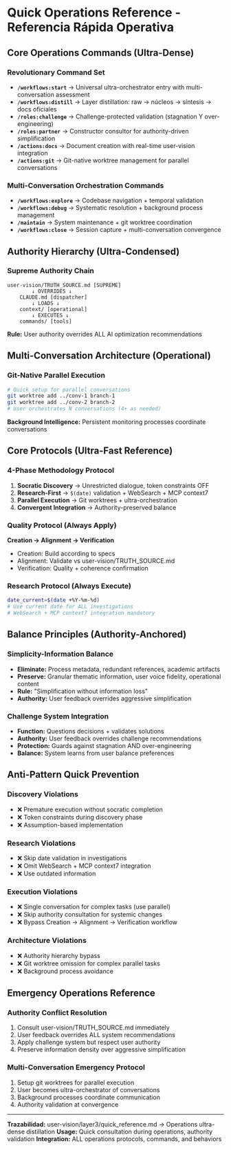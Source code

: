 # Quick Operations Reference - Referencia Rápida Operativa

## Core Operations Commands (Ultra-Dense)

### Revolutionary Command Set
- **`/workflows:start`** → Universal ultra-orchestrator entry with multi-conversation assessment  
- **`/workflows:distill`** → Layer distillation: raw → núcleos → síntesis → docs oficiales
- **`/roles:challenge`** → Challenge-protected validation (stagnation Y over-engineering)
- **`/roles:partner`** → Constructor consultor for authority-driven simplification
- **`/actions:docs`** → Document creation with real-time user-vision integration
- **`/actions:git`** → Git-native worktree management for parallel conversations

### Multi-Conversation Orchestration Commands
- **`/workflows:explore`** → Codebase navigation + temporal validation
- **`/workflows:debug`** → Systematic resolution + background process management
- **`/maintain`** → System maintenance + git worktree coordination
- **`/workflows:close`** → Session capture + multi-conversation convergence

## Authority Hierarchy (Ultra-Condensed)

### Supreme Authority Chain
```
user-vision/TRUTH_SOURCE.md [SUPREME]
        ↓ OVERRIDES ↓
    CLAUDE.md [dispatcher]
        ↓ LOADS ↓
    context/ [operational]
        ↓ EXECUTES ↓
    commands/ [tools]
```

**Rule:** User authority overrides ALL AI optimization recommendations

## Multi-Conversation Architecture (Operational)

### Git-Native Parallel Execution
```bash
# Quick setup for parallel conversations
git worktree add ../conv-1 branch-1
git worktree add ../conv-2 branch-2
# User orchestrates N conversations (4+ as needed)
```

**Background Intelligence:** Persistent monitoring processes coordinate conversations

## Core Protocols (Ultra-Fast Reference)

### 4-Phase Methodology Protocol
1. **Socratic Discovery** → Unrestricted dialogue, token constraints OFF
2. **Research-First** → `$(date)` validation + WebSearch + MCP context7
3. **Parallel Execution** → Git worktrees + ultra-orchestration
4. **Convergent Integration** → Authority-preserved balance

### Quality Protocol (Always Apply)
**Creation → Alignment → Verification**
- Creation: Build according to specs
- Alignment: Validate vs user-vision/TRUTH_SOURCE.md  
- Verification: Quality + coherence confirmation

### Research Protocol (Always Execute)
```bash
date_current=$(date +%Y-%m-%d)
# Use current date for ALL investigations
# WebSearch + MCP context7 integration mandatory
```

## Balance Principles (Authority-Anchored)

### Simplicity-Information Balance
- **Eliminate:** Process metadata, redundant references, academic artifacts
- **Preserve:** Granular thematic information, user voice fidelity, operational content
- **Rule:** "Simplification without information loss"
- **Authority:** User feedback overrides aggressive simplification

### Challenge System Integration
- **Function:** Questions decisions + validates solutions
- **Authority:** User feedback overrides challenge recommendations  
- **Protection:** Guards against stagnation AND over-engineering
- **Balance:** System learns from user balance preferences

## Anti-Pattern Quick Prevention

### Discovery Violations
- ❌ Premature execution without socratic completion
- ❌ Token constraints during discovery phase
- ❌ Assumption-based implementation

### Research Violations  
- ❌ Skip date validation in investigations
- ❌ Omit WebSearch + MCP context7 integration
- ❌ Use outdated information

### Execution Violations
- ❌ Single conversation for complex tasks (use parallel)
- ❌ Skip authority consultation for systemic changes
- ❌ Bypass Creation → Alignment → Verification workflow

### Architecture Violations
- ❌ Authority hierarchy bypass
- ❌ Git worktree omission for complex parallel tasks
- ❌ Background process avoidance

## Emergency Operations Reference

### Authority Conflict Resolution
1. Consult user-vision/TRUTH_SOURCE.md immediately
2. User feedback overrides ALL system recommendations
3. Apply challenge system but respect user authority
4. Preserve information density over aggressive simplification

### Multi-Conversation Emergency Protocol
1. Setup git worktrees for parallel execution
2. User becomes ultra-orchestrator of conversations
3. Background processes coordinate communication
4. Authority validation at convergence

---
**Trazabilidad:** user-vision/layer3/quick_reference.md → Operations ultra-dense distillation
**Usage:** Quick consultation during operations, authority validation
**Integration:** ALL operations protocols, commands, and behaviors